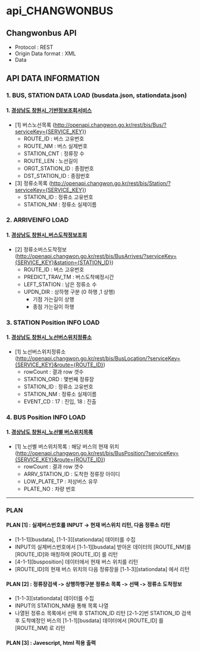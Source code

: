 # api_CHANGWONBUS

## Changwonbus API
* Protocol : REST
* Origin Data format : XML
* Data 

## API DATA INFORMATION

### 1. BUS, STATION DATA LOAD (busdata.json, stationdata.json)
#### 1. [경상남도 창원시_기반정보조회서비스](https://www.data.go.kr/tcs/dss/selectApiDataDetailView.do?publicDataPk=15000096)
   - [1] 버스노선목록 (http://openapi.changwon.go.kr/rest/bis/Bus/?serviceKey={SERVICE_KEY})
      - ROUTE_ID : 버스 고유번호
      - ROUTE_NM : 버스 실제번호
      - STATION_CNT : 정류장 수
      - ROUTE_LEN : 노선길이
      - ORGT_STATION_ID : 종점번호
      - DST_STATION_ID : 종점번호
   - [3] 정류소목록 (http://openapi.changwon.go.kr/rest/bis/Station/?serviceKey={SERVICE_KEY})
      - STATION_ID : 정류소 고유번호
      - STATION_NM : 정류소 실제이름

### 2. ARRIVEINFO LOAD
#### 1. [경상남도 창원시_버스도착정보조회](https://www.data.go.kr/tcs/dss/selectApiDataDetailView.do?publicDataPk=15000386)
   - [2] 정류소버스도착정보 (http://openapi.changwon.go.kr/rest/bis/BusArrives/?serviceKey={SERVICE_KEY}&station={STATION_ID})
      - ROUTE_ID : 버스 고유번호
      - PREDICT_TRAV_TM : 버스도착예정시간
      - LEFT_STATION : 남은 정류소 수
      - UPDN_DIR : 상하행 구분 (0 하행 ,1 상행) 
         - 기점 가는길이 상행
         - 종점 가는길이 하행

### 3. STATION Position INFO LOAD
#### 1. [경상남도 창원시_노선버스위치정류소](https://www.data.go.kr/tcs/dss/selectApiDataDetailView.do?publicDataPk=15000254)
   - [1] 노선버스위치정류소 (http://openapi.changwon.go.kr/rest/bis/BusLocation/?serviceKey={SERVICE_KEY}&route={ROUTE_ID})
      - rowCount : 결과 row 갯수
      - STATION_ORD : 몇번째 정류장
      - STATION_ID : 정류소 고유번호
      - STATION_NM : 정류소 실제이름
      - EVENT_CD : 17 : 진입, 18 : 진출

### 4. BUS Position INFO LOAD
#### 1. [경상남도 창원시_노선별 버스위치목록](https://www.data.go.kr/tcs/dss/selectApiDataDetailView.do?publicDataPk=15000416)
   - [1] 노선별 버스위치목록 : 해당 버스의 현재 위치 (http://openapi.changwon.go.kr/rest/bis/BusPosition/?serviceKey={SERVICE_KEY}&route={ROUTE_ID})
      - rowCount : 결과 row 갯수
      - ARRV_STATION_ID : 도착한 정류장 아이디
      - LOW_PLATE_TP : 저상버스 유무
      - PLATE_NO : 차량 번호

---

### PLAN
#### PLAN [1] : 실제버스번호를 INPUT -> 현재 버스위치 리턴, 다음 정류소 리턴
   - [1-1-1][busdata], [1-1-3][stationdata] 데이터를 수집
   - INPUT의 실제버스번호에서 [1-1-1][busdata] 받아온 데이터의 [ROUTE_NM]를 [ROUTE_ID]와 매칭하여 [ROUTE_ID] 를 리턴
   - [4-1-1][busposition] 데이터에서 현재 버스 위치를 리턴
   - [ROUTE_ID]의 현재 버스 위치의 다음 정류장을 [1-1-3][stationdata] 에서 리턴
  
#### PLAN [2] : 정류장검색 -> 상행하행구분 정류소 목록 -> 선택 -> 정류소 도착정보
   - [1-1-3][stationdata] 데이터를 수집
   - INPUT의 STATION_NM을 통해 목록 나열
   - 나열된 정류소 목록에서 선택 후 STATION_ID 리턴 [2-1-2]번 STATION_ID 검색 후 도착예정인 버스의 [1-1-1][busdata] 데이터에서 [ROUTE_ID] 를 [ROUTE_NM] 로 리턴

#### PLAN [3] : Javescript, html 적용 출력